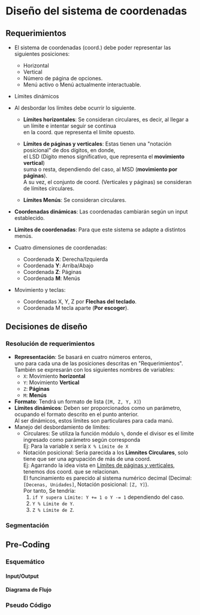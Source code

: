 # Diseño del sistema de coordenadas

## Requerimientos

* El sistema de coordenadas (coord.) debe poder representar las siguientes posiciones:
  * Horizontal
  * Vertical
  * Número de página de opciones.
  * Menú activo o Menú actualmente interactuable.
* Límites dinámicos
* Al desbordar los límites debe ocurrir lo siguiente.
  * **Límites horizontales**: Se consideran circulares, es decir, al llegar a un límite e intentar seguir se continua <br>
                              en la coord. que representa el límite opuesto.

  * **Límites de páginas y verticales**: Estas tienen una "notación posicional" de dos dígitos, en donde, <br> 
                                         el LSD (Dígito menos significativo, que representa el **movimiento vertical**) <br>
                                         suma o resta, dependiendo del caso, al MSD (**movimiento por páginas**). <br>
                                         A su vez, el conjunto de coord. (Verticales y páginas) se consideran de límites circulares.

  * **Límites Menús**: Se consideran circulares.

* **Coordenadas dinámicas**: Las coordenadas cambiarán según un input establecido.
* **Límites de coordenadas**: Para que este sistema se adapte a distintos menús.
* Cuatro dimensiones de coordenadas: 
  * Coordenada **X**: Derecha/Izquierda
  * Coordenada **Y**: Arriba/Abajo
  * Coordenada **Z**: Páginas
  * Coordenada **M**: Menús
* Movimiento y teclas:
  * Coordenadas X, Y, Z por **Flechas del teclado**.
  * Coordenada M tecla aparte (**Por escoger**).


## Decisiones de diseño

### Resolución de requerimientos

* **Representación**: Se basará en cuatro números enteros, <br>
                      uno para cada una de las posiciones descritas en "Requerimientos". <br>
                      También se expresarán con los siguientes nombres de variables:
  * `X`: Movimiento **horizontal**
  * `Y`: Movimiento **Vertical**
  * `Z`: **Páginas**
  * `M`: **Menús**
* **Formato**: Tendrá un formato de lista (`[M, Z, Y, X]`)
* **Límites dinámicos**: Deben ser proporcionados como un parámetro, ocupando el formato descrito en el punto anterior. <br>
                         Al ser dinámicos, estos límites son particulares para cada manú.
* Manejo del desbordamiento de límites:
  * Circulares: Se utiliza la función módulo `%`, donde el divisor es el límite ingresado como parámetro según corresponda <br>
                Ej: Para la variable `X` sería `X % Límite de X`
  * Notación posicional: Sería parecida a los **Límnites Circulares**, solo tiene que ser una agrupación de más de una coord. <br>
                         Ej: Agarrando la idea vista en [Límites de páginas y verticales](#Requerimientos), tenemos dos coord. que se relacionan. <br>
                         El funcinamiento es parecido al sistema numérico decimal (Decimal: `[Decenas, Unidades]`, Notación posicional: `[Z, Y]`). <br>
                         Por tanto, Se tendría:
    1. `if Y supera Límite: Y += 1 o Y -= 1` dependiendo del caso.
    2. `Y % Límite de Y`.
    3. `Z % Límite de Z`.

### Segmentación


## Pre-Coding

### Esquemático

#### Input/Output

#### Diagrama de Flujo

### Pseudo Código

